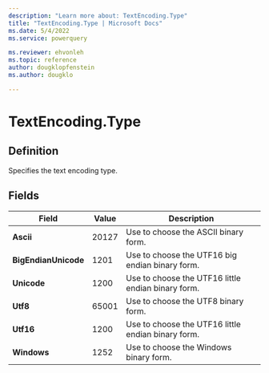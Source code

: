 ```yaml
---
description: "Learn more about: TextEncoding.Type"
title: "TextEncoding.Type | Microsoft Docs"
ms.date: 5/4/2022
ms.service: powerquery

ms.reviewer: ehvonleh
ms.topic: reference
author: dougklopfenstein
ms.author: dougklo

---
```

# TextEncoding.Type

## Definition

Specifies the text encoding type.

## Fields

|Field|Value|Description|
| ------- | --- | ----------- |
|**Ascii**|20127| Use to choose the ASCII binary form.|
|**BigEndianUnicode**|1201| Use to choose the UTF16 big endian binary form.|
|**Unicode**|1200| Use to choose the UTF16 little endian binary form.|
|**Utf8**|65001| Use to choose the UTF8 binary form.|
|**Utf16**|1200| Use to choose the UTF16 little endian binary form.|
|**Windows**|1252| Use to choose the Windows binary form.|
